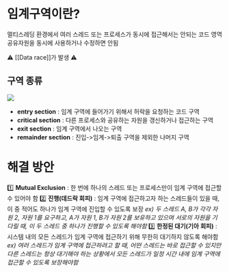 # 임계구역이란?
멀티스레딩 환경에서 여러 스레드 또는 프로세스가 동시에 접근해서는 안되는 코드 영역
공유자원을 동시에 사용하거나 수정하면 안됨

⚠️ [[Data race]]가 발생 ⚠️
## 구역 종류
![](https://i.imgur.com/h1eLn6z.png)
- **entry section** : 임계 구역에 들어가기 위해서 허락을 요청하는 코드 구역
- **critical section** : 다른 프로세스와 공유하는 자원을 갱신하거나 접근하는 구역
- **exit section** : 임계 구역에서 나오는 구역
- **remainder section** : 진입->임계->퇴출 구역을 제외한 나머지 구역
# 해결 방안
1️⃣ **Mutual Exclusion** : 한 번에 하나의 스레드 또는 프로세스만이 임계 구역에 접근할 수 있어야 함
2️⃣ **진행(데드락 회피)** : 임계 구역에 접근하고자 하는 스레드들이 있을 때, 이 중 적어도 하나가 임계 구역에 진입할 수 있도록 보장
_ex) 두 스레드  A, B가 각각 자원 2, 자원 1를 요구하고, A가 자원 1, B가 자원 2를 보유하고 있으며 서로의 자원을 기다릴 때, 이 두 스레드 중 하나가 진행할 수 있도록 해야함_
3️⃣ **한정된 대기(기아 회피)** : 시스템 내의 모든 스레드가 임계 구역에 접근하기 위해 무한히 대기하지 않도록 해야함
_ex) 여러 스레드가 임계 구역에 접근하려고 할 때, 어떤 스레드는 바로 접근할 수 있지만 다른 스레드는 항상 대기해야 하는 상황에서 모든 스레드가 일정 시간 내에 임계 구역에 접근할 수 있도록 보장해야함_
